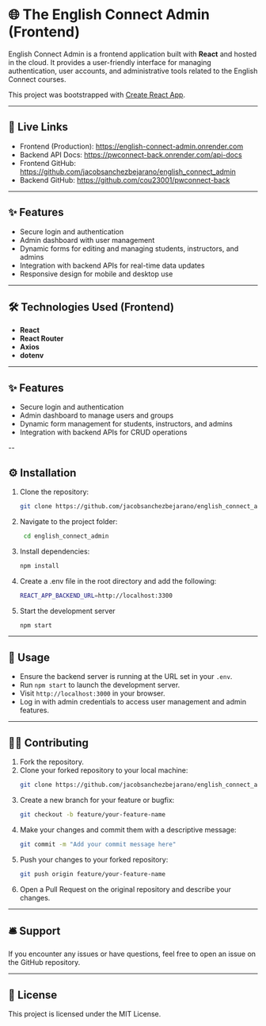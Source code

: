 # 🌐 The English Connect Admin (Frontend)

English Connect Admin is a frontend application built with **React** and hosted in the cloud. It provides a user-friendly interface for managing authentication, user accounts, and administrative tools related to the English Connect courses.

This project was bootstrapped with [Create React App](https://github.com/facebook/create-react-app).

---

## 🚀 Live Links
- Frontend (Production): https://english-connect-admin.onrender.com
- Backend API Docs: https://pwconnect-back.onrender.com/api-docs
- Frontend GitHub: https://github.com/jacobsanchezbejarano/english_connect_admin
- Backend GitHub: https://github.com/cou23001/pwconnect-back

---

## ✨ Features

- Secure login and authentication
- Admin dashboard with user management
- Dynamic forms for editing and managing students, instructors, and admins
- Integration with backend APIs for real-time data updates
- Responsive design for mobile and desktop use

---

## 🛠️ Technologies Used (Frontend)

- **React**
- **React Router**
- **Axios**
- **dotenv**

---

## ✨ Features

- Secure login and authentication
- Admin dashboard to manage users and groups
- Dynamic form management for students, instructors, and admins
- Integration with backend APIs for CRUD operations

--

## ⚙️ Installation

1. Clone the repository:
   ```bash
   git clone https://github.com/jacobsanchezbejarano/english_connect_admin
2. Navigate to the project folder:
   ```bash
    cd english_connect_admin
3. Install dependencies:
    ```bash
    npm install
4. Create a .env file in the root directory and add the following:
    ```bash
    REACT_APP_BACKEND_URL=http://localhost:3300
6. Start the development server
    ```bash
    npm start
---

## 🧰 Usage

- Ensure the backend server is running at the URL set in your `.env`.
- Run `npm start` to launch the development server.
- Visit `http://localhost:3000` in your browser.
- Log in with admin credentials to access user management and admin features.

---

## 👨‍💻 Contributing

1. Fork the repository.
2. Clone your forked repository to your local machine:
    ```bash
    git clone https://github.com/jacobsanchezbejarano/english_connect_admin
3. Create a new branch for your feature or bugfix:
    ```bash
    git checkout -b feature/your-feature-name
4. Make your changes and commit them with a descriptive message:
    ```bash
    git commit -m "Add your commit message here"
5. Push your changes to your forked repository:
    ```bash
    git push origin feature/your-feature-name
6. Open a Pull Request on the original repository and describe your changes.
    
---

## 🛎️ Support

If you encounter any issues or have questions, feel free to open an issue on the GitHub repository.

---

## 📄 License

This project is licensed under the MIT License.
